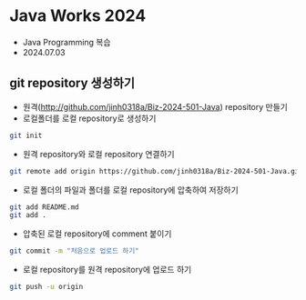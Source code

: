 # Java Works 2024
- Java Programming 복습
- 2024.07.03

## git repository 생성하기
- 원격(http://github.com/jinh0318a/Biz-2024-501-Java) repository 만들기
- 로컬폴더를 로컬 repository로 생성하기
```bash
git init
```
- 원격 repository와 로컬 repository 연결하기
```bash
git remote add origin https://github.com/jinh0318a/Biz-2024-501-Java.git
```
- 로컬 폴더의 파일과 폴더를 로컬 repository에 압축하여 저장하기
```bash
git add README.md
git add .
```
- 압축된 로컬 repository에 comment 붙이기
```bash
git commit -m "처음으로 업로드 하기"
```
- 로컬 repository를 원격 repository에 업로드 하기
```bash
git push -u origin
```